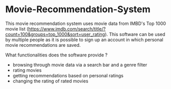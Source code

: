 # Movie-Recommendation-System

This movie recommendation system uses movie data from IMBD's Top 1000 movie list (https://www.imdb.com/search/title/?count=100&groups=top_1000&sort=user_rating).
This software can be used by multiple people as it is possible to sign up an account in which personal movie recommendations are saved. 

What functionalities does the software provide ?

- browsing through movie data via a search bar and a genre filter
- rating movies 
- getting recommendations based on personal ratings
- changing the rating of rated movies
 
